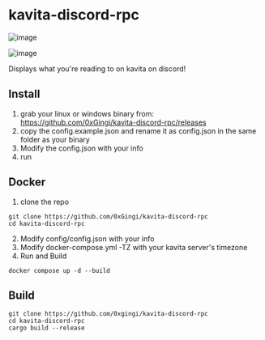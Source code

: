 # kavita-discord-rpc

![image](https://github.com/user-attachments/assets/b5efcc84-07e2-4849-b737-bf4b4a006c07)

![image](https://github.com/user-attachments/assets/a5c56d2a-2015-456c-948a-a08b769cd54c)


Displays what you're reading to on kavita on discord!

## Install

1. grab your linux or windows binary from: https://github.com/0xGingi/kavita-discord-rpc/releases
2. copy the config.example.json and rename it as config.json in the same folder as your binary
3. Modify the config.json with your info
4. run

## Docker
1. clone the repo
```
git clone https://github.com/0xGingi/kavita-discord-rpc
cd kavita-discord-rpc
```
2. Modify config/config.json with your info
3. Modify docker-compose.yml -TZ with your kavita server's timezone
4. Run and Build
```
docker compose up -d --build
```

## Build
```
git clone https://github.com/0xgingi/kavita-discord-rpc
cd kavita-discord-rpc
cargo build --release
```
